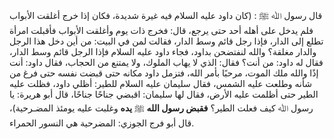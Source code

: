 قال رسول ﷲ ﷺ : (كان داود عليه السلام فيه غيرة شديدة، فكان إذا خرج أغلقت الأبواب فلم يدخل على أهله أحد حتى يرجع، قال: فخرج ذات يوم وأغلقت الأبواب فأقبلت امرأة تطلع إلى الدار، فإذا رجل قائم وسط الدار، فقالت لمن في البيت: من أين دخل هذا الرجل والدار مغلقة؟ والله لنفتضحن بداود، فجاء داود عليه السلام فإذا الرجل قائم وسط الدار، فقال له داود: من أنت؟ فقال: الذي لا يهاب الملوك، ولا يمتنع من الحجاب، فقال داود: أنت إذًا والله ملك الموت، مرحبًا بأمر الله، فتزمل داود مكانه حتى قبضت نفسه حتى فرغ من شأنه وطلعت عليه الشمس، فقال سليمان عليه السلام للطير: أظلي داود، فظلت عليه الطير حتى أظلمت عليه الأرض، فقال لها سليمان: اقبضي جناحًا جناحًا، قال أبو هريرة: يا رسول ﷲ كيف فعلت الطير؟ **فقبض رسول الله** ﷺ **يده** وغلبت عليه يومئذ المضـرحية)، قال أبو فرج الجوزي: المضرحية هي النسور الحمراء.